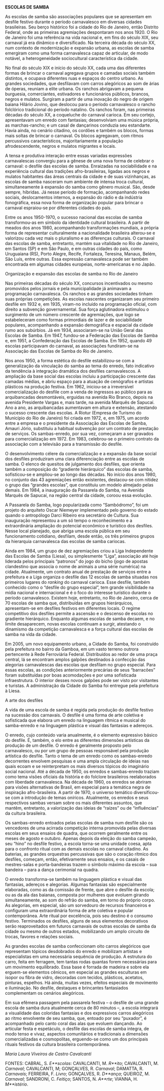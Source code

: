**ESCOLAS DE SAMBA**

As escolas de samba são associações populares que se apresentam em
desfile festivo durante o período carnavalesco em diversas cidades
brasileiras. Seu berço histórico foi a cidade do Rio de Janeiro, então
Distrito Federal, onde as primeiras agremiações despontaram nos anos
1920. O Rio de Janeiro foi uma referência na vida nacional e, em fins do
século XIX, seu carnaval já era dinâmico e diversificado. Na terceira
década do século XX, num contexto de modernização e expansão urbana, as
escolas de samba emergiram como uma forma carnavalesca capaz de
articular, de modo notável, a heterogeneidade sociocultural
característica da cidade.

No final do século XIX e início do século XX, cada uma das diferentes
formas de brincar o carnaval agregava grupos e camadas sociais também
distintos, e ocupava diferentes ruas e espaços do centro urbano. As
grandes sociedades, que desfilavam com carros alegóricos ao som de árias
de óperas, reuniam a elite urbana. Os ranchos abrigavam a pequena
burguesia, comerciantes, estivadores e funcionários públicos, brancos,
negros e mulatos. Surgiram a partir de uma inovação do negro de origem
baiana Hilário Jovino, que deslocou para o período carnavalesco o rancho
folclórico tradicional do período natalino. Os ranchos foram, nas
primeiras décadas do século XX, a coqueluche do carnaval carioca. Em seu
cortejo, apresentavam um enredo com fantasias; desenvolviam uma música
própria, as marchas-rancho; e um casal de dançarinos conduzia seu
estandarte. Havia ainda, no cenário citadino, os cordões e também os
blocos, formas mais soltas de brincar o carnaval. Os blocos agregavam,
com ritmos percussivos característicos, majoritariamente a população
afrodescendente, negros e mulatos migrantes e locais.

A tensa e produtiva interação entre essas variadas expressões
carnavalescas convergiu para a gênese de uma nova forma de celebrar o
carnaval: o desfile das escolas de samba. Enraizadas na sociabilidade e
na experiência cultural das tradições afro-brasileiras, ligadas aos
negros e mulatos habitantes das áreas centrais da cidade e de suas
vizinhanças, as escolas de samba nasceram num ambiente de intensa troca
cultural, simultaneamente à expansão do samba como gênero musical. São,
desde sempre, híbridas. Já nesse período de formação, acompanhando redes
sociais, deslocamentos internos, a expansão do rádio e da indústria
fonográfica, essa nova forma de organização popular para brincar o
carnaval espraiou-se por diferentes cidades do país.

Entre os anos 1950-1970, o sucesso nacional das escolas de samba
transformou-as em símbolo da identidade cultural brasileira. A partir de
meados dos anos 1980, acompanhando transformações mundiais, a própria
forma de representar culturalmente a nacionalidade brasileira alterou-se
e valorizou cada vez mais o pluralismo e as diferenças culturais. O
carnaval das escolas de samba, entretanto, mantém sua vitalidade no Rio
de Janeiro, em Santos (SP) e em São Paulo, e em outras cidades do país,
como Uruguaiana (RS), Porto Alegre, Recife, Fortaleza, Teresina, Manaus,
Belém, São Luís, entre outras. Essa expressão carnavalesca pode ser
também encontrada em algumas cidades europeias, norte-americanas e no
Japão.

Organização e expansão das escolas de samba no Rio de Janeiro

Nas primeiras décadas do século XX, concursos incentivados ou mesmo
promovidos pelos jornais e pela municipalidade já animavam a programação
carnavalesca. Os ranchos e as grandes sociedades tinham suas próprias
competições. As escolas nascentes organizaram seu primeiro desfile em
1932 e, em 1935, viram-no incluído na programação oficial, com direito a
subvenção governamental. Sua força aglutinadora estimulou o surgimento
de um número crescente de agremiações, que logo se estabeleceram como
formas primordiais de lazer e de sociabilidade populares, acompanhando a
expansão demográfica e espacial da cidade rumo aos subúrbios. Já em
1934, associaram-se na União Geral das Escolas de Samba. Em 1947,
fundou-se a Federação das Escolas de Samba e, em 1951, a Confederação
das Escolas de Samba. Em 1952, quando 49 escolas participavam do
carnaval, as associações fundiram-se na Associação das Escolas de Samba
do Rio de Janeiro.

Nos anos 1950, a forma estética do desfile estabilizou-se com a
generalização da vinculação do samba ao tema do enredo, fato indicativo
da tendência à integração dramática dos desfiles carnavalescos. A
ampliação da base social das escolas incluiu a participação crescente
das camadas médias, e abriu espaço para a atuação de cenógrafos e
artistas plásticos na produção festiva. Em 1962, iniciou-se a
irreversível comercialização do desfile com a venda de ingressos ao
público para as arquibancadas desmontáveis, erguidas na avenida Rio
Branco, depois na avenida Presidente Vargas e, mais tarde, na avenida
Marquês de Sapucaí. Ano a ano, as arquibancadas aumentavam em altura e
extensão, atestando o sucesso crescente das escolas. A Riotur (Empresa
de Turismo do Município do Rio de Janeiro) foi criada em 1972, e, em
1975, um acordo entre a empresa e o presidente da Associação das Escolas
de Samba, Amauri Jório, substituiu a habitual subvenção por um contrato
de prestação de serviços. Os sambas-enredo, por sua vez, começaram a ser
gravados para comercialização em 1972. Em 1983, celebrou-se o primeiro
contrato da associação com a televisão para a transmissão do desfile.

O desenvolvimento célere da comercialização e a expansão da base social
dos desfiles produziram uma clara diferenciação entre as escolas de
samba. O elenco de quesitos de julgamento dos desfiles, que orienta
também a composição do “gradiente hierárquico” das escolas de samba,
sofisticou-se e ampliou-se ao longo das décadas. No início dos anos
1980, no conjunto das 43 agremiações então existentes, destacou-se com
nitidez o grupo das “grandes escolas”, que constituiu um modelo almejado
pelas demais. Em 1984, a inauguração da Passarela do Samba, na Avenida
Marquês de Sapucaí, na região central da cidade, coroou essa evolução.

A Passarela do Samba, logo popularizada como “Sambódromo”, foi um
projeto do arquiteto Oscar Niemeyer implementado pelo governo do estado
quando o antropólogo Darci Ribeiro era secretário de Cultura. Sua
inauguração representou a um só tempo o reconhecimento e a
extraordinária ampliação do potencial econômico e turístico dos
desfiles. Nesse local planejado, que abriga uma escola pública em seu
funcionamento cotidiano, desfilam, desde então, os três primeiros grupos
da hierarquia carnavalesca das escolas de samba cariocas.

Ainda em 1984, um grupo de dez agremiações criou a Liga Independente das
Escolas de Samba (Liesa), ou simplesmente “Liga”, associação até hoje
liderada pelos principais “patronos” do jogo do bicho (jogo de apostas
clandestino que associa o nome de animais a uma série numérica) na
cidade. Atualmente, um contrato anual de prestação de serviços entre a
prefeitura e a Liga organiza o desfile das 12 escolas de samba situadas
nos primeiros lugares do *ranking* do carnaval carioca. Esse desfile,
também conhecido como o “desfile do grupo especial”, tem grande
visibilidade na mídia nacional e internacional e é o foco do interesse
turístico durante o período carnavalesco. Existem hoje, entretanto, no
Rio de Janeiro, cerca de 70 escolas de samba que, distribuídas em grupos
hierárquicos, apresentam-se em desfiles festivos em diferentes locais. O
regime competitivo dos desfiles permite a ascensão e o descenso de
escolas no gradiente hierárquico. Enquanto algumas escolas de samba
decaem, e no limite desaparecem, novas escolas continuam a surgir,
atestando o dinamismo da competição carnavalesca e a força cultural das
escolas de samba na vida da cidade.

Em 2005, um novo equipamento urbano, a Cidade do Samba, foi construído
pela prefeitura no bairro da Gamboa, em um vasto terreno outrora
pertencente à Rede Ferroviária Federal. Distribuídos ao redor de uma
praça central, lá se encontram amplos galpões destinados à confecção das
alegorias carnavalescas das escolas que desfilam no grupo especial. Para
essas escolas, as condições anteriormente precárias de seus “barracões”
foram substituídas por boas acomodações e por uma sofisticada
infraestrutura. O interior desses novos galpões pode ser visto por
visitantes e turistas. A administração da Cidade do Samba foi entregue
pela prefeitura à Liesa.

A arte dos desfiles

A vida de uma escola de samba é regida pela produção do desfile festivo
na sucessão dos carnavais. O desfile é uma forma de arte coletiva e
sofisticada que elabora um enredo na linguagem rítmica e musical do
samba-enredo e na linguagem plástica e visual das fantasias e adereços.

O enredo, cujo conteúdo varia anualmente, é o elemento expressivo básico
do desfile. É, também, o elo entre as diferentes dimensões artísticas da
produção de um desfile. O enredo é geralmente proposto pelo
carnavalesco, ou por um grupo de pessoas responsável pela produção
artística do desfile. Tanto o tema de um enredo como os sambas-enredo
decorrentes envolvem pesquisas e uma ampla circulação de ideias nas
quais ecoam e se reinterpretam os mais diversos tópicos do imaginário
social nacional. Até a década de 1950, os enredos e sambas-enredo
traziam como tema visões oficiais da história e do folclore brasileiros
reelaborados com liberdade carnavalesca. Na década de 1960, os enredos
se abriram para visões alternativas de Brasil, em especial para a
temática negra de inspiração afro-brasileira. A partir de 1970, o
universo temático diversificou-se com a introdução de temas oníricos.
Atualmente, os enredos e seus respectivos sambas versam sobre os mais
diferentes assuntos, que mantêm, entretanto, a valorização das ideias de
“raízes” ou de “influências” da cultura brasileira.

Os sambas-enredo entoados pelas escolas de samba num desfile são os
vencedores de uma acirrada competição interna promovida pelas diversas
escolas em seus ensaios de quadra, que ocorrem geralmente entre os meses
de agosto e outubro. Apenas depois da eleição do samba campeão, seu
“hino” no desfile festivo, a escola torna-se uma unidade coesa, apta
para o confronto ritual com as demais escolas no carnaval citadino. As
baterias, as grandes orquestras percussivas que são o coração rítmico
dos desfiles, começam, então, efetivamente seus ensaios, e os casais de
mestres-salas e porta-bandeiras trazem o símbolo máximo da escola – sua
bandeira – para a dança cerimonial na quadra.

O enredo transforma-se também na linguagem plástica e visual das
fantasias, adereços e alegorias. Algumas fantasias são especialmente
elaboradas, como as da comissão de frente, que abre o desfile da escola;
ou as da ala das baianas, composta por mulheres que evoluem girando
simultaneamente, ao som do refrão do samba, em torno do próprio corpo.
As alegorias, em especial, são um sorvedouro de recursos financeiros e
configuram uma extraordinária forma de arte coletiva e popular
contemporânea. Arte ritual por excelência, pois seu destino é o consumo
festivo. Terminados os desfiles, alguns de seus elementos decorativos
serão reaproveitados em futuros carnavais de outras escolas de samba da
cidade ou mesmo de outros estados, mobilizando um amplo circuito de
trocas, favores e relações sociais.

As grandes escolas de samba confeccionam oito carros alegóricos que
representam tópicos desdobrados do enredo e mobilizam artistas e
especialistas em uma necessária sequência de produção. A estrutura do
carro, feita em ferragem, tem tantas rodas quantas forem necessárias
para um movimento equilibrado. Essa base é forrada de madeira e sobre
ela erguem-se elementos cênicos, em especial as grandes esculturas em
isopor ou fibra de vidro, decoradas com tecidos, plásticos, acetatos,
pinturas, espelhos. Há ainda, muitas vezes, efeitos especiais de
movimento e iluminação. No desfile, destaques e brincantes fantasiados
complementam os cenários alegóricos.

Em sua efêmera passagem pela passarela festiva – o desfile de uma grande
escola de samba dura atualmente cerca de 80 minutos –, a escola
integrará a visualidade das coloridas fantasias e dos expressivos carros
alegóricos ao ritmo envolvente de seu samba, que, entoado por seu
“puxador”, é acompanhado pelo canto coral das alas que evoluem dançando.
Ao articular festa e espetáculo, o desfile das escolas de samba integra,
de modo tenso e vivaz, aspectos comunitários e tradicionais a dimensões
comercializadas e cosmopolitas, erguendo-se como um dos principais
rituais festivos da cultura brasileira contemporânea.

*Maria Laura Viveiros de Castro Cavalcanti*

FONTES: CABRAL, S. *E**scolas*: CAVALCANTI, M. *R**ito*; CAVALCANTI, M.
*Carnaval*; CAVALCANTI, M; GONÇALVES, R. *Carnaval*; DAMATTA, R.
*Carnavais*; FERREIRA, F. *Livro*; GONÇALVES, R. *D**ança*; QUEIROZ, M.
*Carnaval*; SANDRONI, C. *Feitiço*; SANTOS, N. *A**rte*; VIANNA, H.
*M**istério*.
